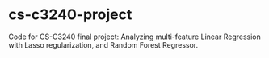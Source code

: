 # cs-c3240-project
Code for CS-C3240 final project: Analyzing multi-feature Linear Regression with Lasso regularization, and Random Forest Regressor.
